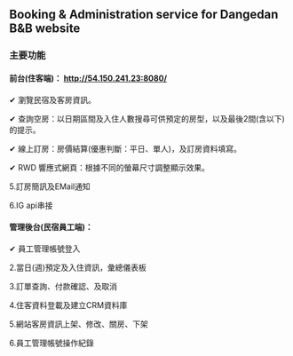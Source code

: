 ## Booking & Administration service for Dangedan B&B website

### 主要功能

#### 前台(住客端)： http://54.150.241.23:8080/

✔ 瀏覽民宿及客房資訊。

✔ 查詢空房：以日期區間及入住人數搜尋可供預定的房型，以及最後2間(含以下)的提示。

✔ 線上訂房：房價結算(優惠判斷：平日、單人)，及訂房資料填寫。

✔ RWD 響應式網頁：根據不同的螢幕尺寸調整顯示效果。

5.訂房簡訊及EMail通知

6.IG api串接


#### 管理後台(民宿員工端)：

✔ 員工管理帳號登入

2.當日(週)預定及入住資訊，彙總儀表板

3.訂單查詢、付款確認、及取消

4.住客資料登載及建立CRM資料庫

5.網站客房資訊上架、修改、關房、下架

6.員工管理帳號操作紀錄
